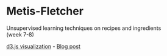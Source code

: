 # Metis-Fletcher

Unsupervised learning techniques on recipes and ingredients  
(week 7-8)

[d3.js visualization](http://gabll.github.io/blog/ingredients_clustering.html) - [Blog post](http://gabll.github.io/blog/2015/03/07/clustering-recipes-and-ingredients/)